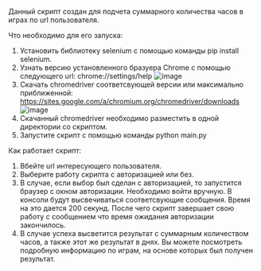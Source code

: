 Данный скрипт создан для подчета суммарного количества часов в играх по url пользователя.

Что необходимо для его запуска:
1. Установить библиотеку selenium с помощью команды pip install selenium.
2. Узнать версию установленного бразуера Chrome с помощью следующего url: chrome://settings/help
![image](https://user-images.githubusercontent.com/65065736/125384618-8ba3a500-e3dc-11eb-9ac4-7d02bbd7750b.png)
3. Скачать chromedriver соответсвующей версии или максимально приближенной: https://sites.google.com/a/chromium.org/chromedriver/downloads
![image](https://user-images.githubusercontent.com/65065736/125385345-a75b7b00-e3dd-11eb-9be3-93e519fb913b.png)
4. Скачанный chromedriver необходимо разместить в одной директории со скриптом.
5. Запустите скрипт с помощью команды python main.py

Как работает скрипт:
1. Вбейте url интересующего пользователя.
2. Выберите работу скрипта с авторизацией или без.
3. В случае, если выбор был сделан с авторизацией, то запустится браузер с окном авторизации. Необходимо войти вручную. В консоли будут высвечиваться соответсвующие сообщения. Время на это дается 200 секунд. После чего скрипт завершает свою работу с сообщением что время ожидания авторизации закончилось.
4. В случае успеха высветится результат с суммарным количеством часов, а также этот же результат в днях. Вы можете посмотреть подробную информацию по играм, на основе которых был получен результат.
